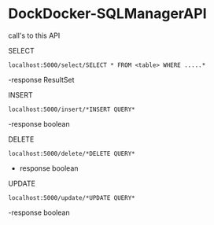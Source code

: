 # DockDocker-SQLManagerAPI

call's to this API

SELECT
```
localhost:5000/select/SELECT * FROM <table> WHERE .....*
```
-response ResultSet

INSERT
```
localhost:5000/insert/*INSERT QUERY*
```
-response boolean

DELETE
```
localhost:5000/delete/*DELETE QUERY*
```
- response boolean

UPDATE
```
localhost:5000/update/*UPDATE QUERY*
```
-response boolean
